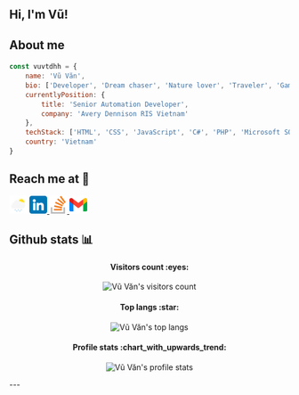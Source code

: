 ## Hi, I'm Vũ!

## About me  

```javascript
const vuvtdhh = {
    name: 'Vũ Văn',
    bio: ['Developer', 'Dream chaser', 'Nature lover', 'Traveler', 'Gamer', 'Blogger'],
    currentlyPosition: {
        title: 'Senior Automation Developer',
        company: 'Avery Dennison RIS Vietnam'
    },
    techStack: ['HTML', 'CSS', 'JavaScript', 'C#', 'PHP', 'Microsoft SQL Server', 'Oracle', 'MySQL', 'MongoDB'],
    country: 'Vietnam'
} 
```

## Reach me at :wave:

 [![Vũ Văn's profile](https://raw.githubusercontent.com/vuvtdhh/vuvtdhh/main/images/lightrain.png)](https://vuvtdhh.github.io/)  [![Vũ Văn's LinkedIn profile](https://raw.githubusercontent.com/vuvtdhh/vuvtdhh/main/images/linkedin.png) ](https://www.linkedin.com/in/vuvtdhh/)  [![Vũ Văn's Stack Overflow profile](https://raw.githubusercontent.com/vuvtdhh/vuvtdhh/main/images/stackoverflow.png) ](https://stackoverflow.com/users/20150386/vu-van)  [![mail to Vũ Văn's](https://raw.githubusercontent.com/vuvtdhh/vuvtdhh/main/images/gmail.png)](mailto:vuvtdhh@gmail.com)

## Github stats :bar_chart:

<h4 align="center">Visitors count :eyes:</h4>

<p align="center"><img src="https://profile-counter.glitch.me/vuvtdhh/count.svg" alt="Vũ Văn's visitors count"/></p>

<h4 align="center">Top langs :star:</h4>

<p align="center"><img src="https://github-readme-stats.vercel.app/api/top-langs/?username=vuvtdhh&langs_count=10&theme=tokyonight&layout=compact" alt="Vũ Văn's top langs" /></p>

<h4 align="center">Profile stats :chart_with_upwards_trend:</h4>

<p align="center"><img src="https://github-readme-stats.vercel.app/api?username=vuvtdhh&show_icons=true&theme=onedark" alt="Vũ Văn's profile stats" /></p>
---